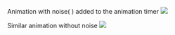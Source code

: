 Animation with noise( ) added to the animation timer
![](http://g.recordit.co/PQa5TfBSiv.gif)

Similar animation without noise 
![](http://g.recordit.co/xk85GSXft5.gif)